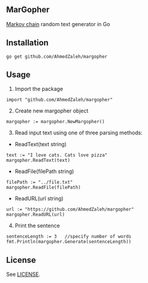 MarGopher
---

[Markov chain](http://www.wikiwand.com/en/Markov_chain) random text generator in Go

## Installation

```
go get github.com/AhmedZaleh/margopher
```

## Usage

1. Import the package

  ```
  import "github.com/AhmedZaleh/margopher"
  ```

2. Create new margopher object

  ```
  margopher := margopher.NewMargopher()
  ```

3. Read input text using one of three parsing methods:

  - ReadText(text string)

  ```
  text := "I love cats. Cats love pizza"
  margopher.ReadText(text)
  ```

  - ReadFile(filePath string)

  ```
  filePath := "../file.txt"
  margopher.ReadFile(filePath)
  ```

  - ReadURL(url string)

  ```
  url := "https://github.com/AhmedZaleh/margopher"
  margopher.ReadURL(url)
  ```

4. Print the sentence

  ```
  sentenceLength := 3   //specify number of words
  fmt.Println(margopher.Generate(sentenceLength))
  ```

## License

See [LICENSE](https://github.com/AhmedZaleh/margopher/blob/master/LICENSE).

